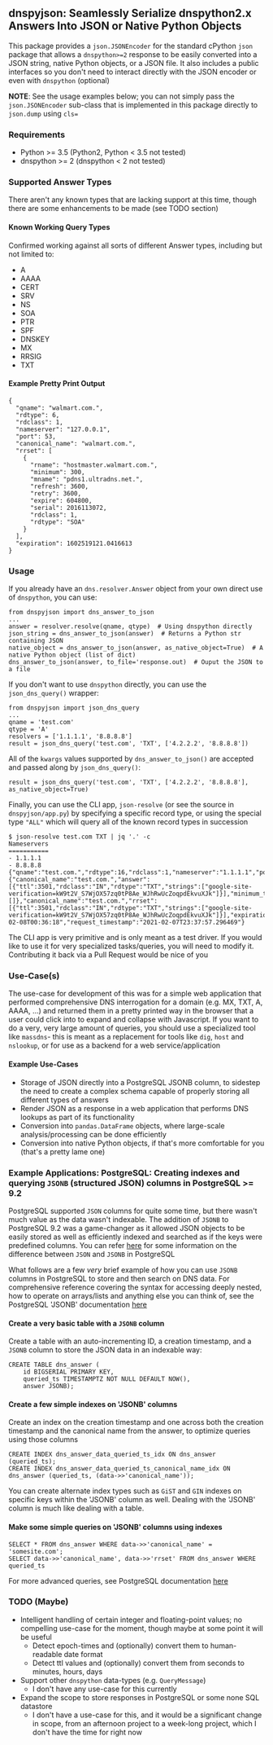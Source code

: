 ## dnspyjson: Seamlessly Serialize dnspython2.x Answers Into JSON or Native Python Objects

This package provides a `json.JSONEncoder` for the standard cPython `json` package that allows a `dnspython>=2` response to be easily converted into a JSON string, native Python objects, or a JSON file. It also includes a public interfaces so you don't need to interact directly with the JSON encoder or even with `dnspython` (optional)

**NOTE**: See the usage examples below; you can not simply pass the `json.JSONEncoder` sub-class that is implemented in this package directly to `json.dump` using `cls=`

### Requirements

 * Python >= 3.5 (Python2, Python < 3.5 not tested)
 * dnspython >= 2 (dnspython < 2 not tested)

### Supported Answer Types

There aren't any known types that are lacking support at this time, though there are some enhancements to be made (see TODO section)

#### Known Working Query Types

Confirmed working against all sorts of different Answer types, including but not limited to:

 - A
 - AAAA
 - CERT
 - SRV
 - NS
 - SOA
 - PTR
 - SPF
 - DNSKEY
 - MX
 - RRSIG
 - TXT

#### Example Pretty Print Output

```
{
  "qname": "walmart.com.",
  "rdtype": 6,
  "rdclass": 1,
  "nameserver": "127.0.0.1",
  "port": 53,
  "canonical_name": "walmart.com.",
  "rrset": [
    {
      "rname": "hostmaster.walmart.com.",
      "minimum": 300,
      "mname": "pdns1.ultradns.net.",
      "refresh": 3600,
      "retry": 3600,
      "expire": 604800,
      "serial": 2016113072,
      "rdclass": 1,
      "rdtype": "SOA"
    }
  ],
  "expiration": 1602519121.0416613
}
```

### Usage

If you already have an `dns.resolver.Answer` object from your own direct use of `dnspython`, you can use:

```
from dnspyjson import dns_answer_to_json
...
answer = resolver.resolve(qname, qtype)  # Using dnspython directly
json_string = dns_answer_to_json(answer)  # Returns a Python str containing JSON
native_object = dns_answer_to_json(answer, as_native_object=True)  # A native Python object (list of dict)
dns_answer_to_json(answer, to_file='response.out)  # Ouput the JSON to a file
```

If you don't want to use `dnspython` directly, you can use the `json_dns_query()` wrapper:

```
from dnspyjson import json_dns_query
...
qname = 'test.com'
qtype = 'A'
resolvers = ['1.1.1.1', '8.8.8.8']
result = json_dns_query('test.com', 'TXT', ['4.2.2.2', '8.8.8.8'])
```

All of the `kwargs` values supported by `dns_answer_to_json()` are accepted and passed along by `json_dns_query()`:

```
result = json_dns_query('test.com', 'TXT', ['4.2.2.2', '8.8.8.8'], as_native_object=True)
```

Finally, you can use the CLI app, `json-resolve` (or see the source in `dnspyjson/app.py`) by specifying a specific record type, or using the special type `"ALL"` which will query all of the known record types in succession

```
$ json-resolve test.com TXT | jq '.' -c
Nameservers
===========
- 1.1.1.1
- 8.8.8.8
{"qname":"test.com.","rdtype":16,"rdclass":1,"nameserver":"1.1.1.1","port":53,"chaining_result":{"canonical_name":"test.com.","answer":[{"ttl":3501,"rdclass":"IN","rdtype":"TXT","strings":["google-site-verification=kW9t2V_S7WjOX57zq0tP8Ae_WJhRwUcZoqpdEkvuXJk"]}],"minimum_ttl":3501,"cnames":[]},"canonical_name":"test.com.","rrset":[{"ttl":3501,"rdclass":"IN","rdtype":"TXT","strings":["google-site-verification=kW9t2V_S7WjOX57zq0tP8Ae_WJhRwUcZoqpdEkvuXJk"]}],"expiration":1612744578.296427,"isoformat_expiration":"2021-02-08T00:36:18","request_timestamp":"2021-02-07T23:37:57.296469"}
```

The CLI app is very primitive and is only meant as a test driver. If you would like to use it for very specialized tasks/queries, you will need to modify it. Contributing it back via a Pull Request would be nice of you

### Use-Case(s)

The use-case for development of this was for a simple web application that performed comprehensive DNS interrogation for a domain (e.g. MX, TXT, A, AAAA, ...) and returned them in a pretty printed way in the browser that a user could click into to expand and collapse with Javascript. If you want to do a very, very large amount of queries, you should use a specialized tool like `massdns`- this is meant as a replacement for tools like `dig`, `host` and `nslookup`, or for use as a backend for a web service/application

#### Example Use-Cases

* Storage of JSON directly into a PostgreSQL JSONB column, to sidestep the need to create a complex schema capable of properly storing all different types of answers
* Render JSON as a response in a web application that performs DNS lookups as part of its functionality
* Conversion into `pandas.DataFrame` objects, where large-scale analysis/processing can be done efficiently
* Conversion into native Python objects, if that's more comfortable for you (that's a pretty lame one)

### Example Applications: PostgreSQL: Creating indexes and querying `JSONB` (structured JSON) columns in PostgreSQL >= 9.2

PostgreSQL supported `JSON` columns for quite some time, but there wasn't much value as the data wasn't indexable. The addition of `JSONB` to PostgreSQL 9.2 was a game-changer as it allowed JSON objects to be easily stored as well as efficiently indexed and searched as if the keys were predefined columns. You can refer [here](https://www.postgresql.org/docs/9.4/datatype-json.html) for some information on the difference between `JSON` and `JSONB` in PostgreSQL

What follows are a few *very* brief example of how you can use `JSONB` columns in PostgreSQL to store and then search on DNS data. For comprehensive reference covering the syntax for accessing deeply nested, how to operate on arrays/lists and anything else you can think of, see the PostgreSQL 'JSONB' documentation [here](https://www.postgresql.org/docs/current/functions-json.html)

#### Create a very basic table with a `JSONB` column

Create a table with an auto-incrementing ID, a creation timestamp, and a `JSONB` column to store the JSON data in an indexable way:

```
CREATE TABLE dns_answer (
    id BIGSERIAL PRIMARY KEY,
    queried_ts TIMESTAMPTZ NOT NULL DEFAULT NOW(),
    answer JSONB);
```

#### Create a few simple indexes on 'JSONB' columns

Create an index on the creation timestamp and one across both the creation timestamp and the canonical name from the answer, to optimize queries using those columns

```
CREATE INDEX dns_answer_data_queried_ts_idx ON dns_answer (queried_ts);
CREATE INDEX dns_answer_data_queried_ts_canonical_name_idx ON dns_answer (queried_ts, (data->>'canonical_name'));
```

You can create alternate index types such as `GiST` and `GIN` indexes on specific keys within the 'JSONB' column as well. Dealing with the 'JSONB' column is much like dealing with a table.

#### Make some simple queries on 'JSONB' columns using indexes


```
SELECT * FROM dns_answer WHERE data->>'canonical_name' = 'somesite.com';
SELECT data->>'canonical_name', data->>'rrset' FROM dns_answer WHERE queried_ts
```

For more advanced queries, see PostgreSQL documentation [here](https://www.postgresql.org/docs/current/functions-json.html)

### TODO (Maybe)

- Intelligent handling of certain integer and floating-point values; no compelling use-case for the moment, though maybe at some point it will be useful
  - Detect epoch-times and (optionally) convert them to human-readable date format
  - Detect ttl values and (optionally) convert them from seconds to minutes, hours, days
- Support other `dnspython` data-types (e.g. `QueryMessage`)
  - I don't have any use-case for this currently
- Expand the scope to store responses in PostgreSQL or some none SQL datastore
  - I don't have a use-case for this, and it would be a significant change in scope, from an afternoon project to a week-long project, which I don't have the time for right now